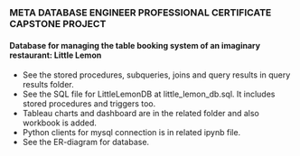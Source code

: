 ### META DATABASE ENGINEER PROFESSIONAL CERTIFICATE CAPSTONE PROJECT

#### Database for managing the table booking system of an imaginary restaurant: Little Lemon

* See the stored procedures, subqueries, joins and query results in query results folder.
* See the SQL file for LittleLemonDB at little_lemon_db.sql. It includes stored procedures and triggers too.
* Tableau charts and dashboard are in the related folder and also workbook is added.
* Python clients for mysql connection is in related ipynb file.
* See the ER-diagram for database. 
